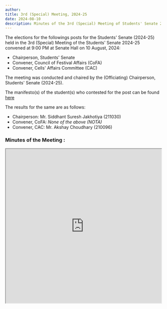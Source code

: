 ```yaml
---
author: 
title: 3rd (Special) Meeting, 2024-25
date: 2024-08-10
description: Minutes of the 3rd (Special) Meeting of Students' Senate 2024-25.
---
```


The elections for the followings posts for the Students' Senate (2024-25) held in the 3rd (Special) Meeting of the Students' Senate 2024-25 convened at 9:00 PM at Senate Hall on 10 August, 2024:
- Chairperson, Students' Senate
- Convener, Council of Festival Affairs (CoFA)
- Convener, Cells' Affairs Committee (CAC)

The meeting was conducted and chaired by the (Officiating) Chairperson, Students' Senate (2024-25).

The manifesto(s) of the student(s) who contested for the post can be found [here](https://drive.google.com/drive/folders/1_HRuoEfRfMBPaaV-7hfHmHviAi1qn2Xh?usp=sharing
)


The results for the same are as follows:
- Chairperson: Mr. Siddhant Suresh Jakhotiya (211030)
- Convener, CoFA: _None of the above (NOTA)_
- Convener, CAC: Mr. Akshay Choudhary (210096)


### **Minutes of the Meeting :**

<iframe src="https://drive.google.com/file/d/1H8R8wYdjxoIXKDg-4i6ZGLDYGYD8-ECc/preview" width="100%" height="500px"></iframe>